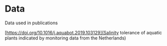 # Data
Data used in publications

[https://doi.org/10.1016/j.aquabot.2019.103129](Salinity tolerance of aquatic plants indicated by monitoring data from the Netherlands)
